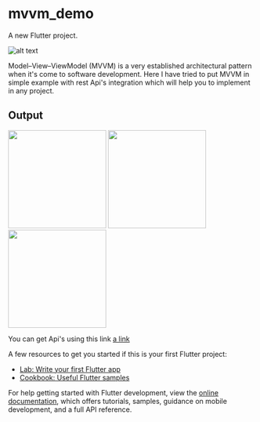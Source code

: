 # mvvm_demo

A new Flutter project.

![alt text](https://uploads.toptal.io/blog/image/127608/toptal-blog-image-1543413671794-80993a19fea97477524763c908b50a7a.png)

Model–View–ViewModel (MVVM) is a very established architectural pattern when it's come to software development. Here I have tried to put MVVM in simple example with rest Api's integration which will help you to implement in any project.

## Output

<img src="https://www.linkpicture.com/q/simulator_screenshot_5A406B95-4C76-4C52-BEEF-3D3BE2AC842D.png" width="200" height="200"> 
<img src="https://www.linkpicture.com/q/simulator_screenshot_5A406B95-4C76-4C52-BEEF-3D3BE2AC842D.png" width="200" height="200"> 
<img src="https://www.linkpicture.com/q/simulator_screenshot_5A406B95-4C76-4C52-BEEF-3D3BE2AC842D.png" width="200" height="200"> 

You can get Api's using this link
[a link](https://reqres.in/)

A few resources to get you started if this is your first Flutter project:

- [Lab: Write your first Flutter app](https://docs.flutter.dev/get-started/codelab)
- [Cookbook: Useful Flutter samples](https://docs.flutter.dev/cookbook)

For help getting started with Flutter development, view the
[online documentation](https://docs.flutter.dev/), which offers tutorials,
samples, guidance on mobile development, and a full API reference.

